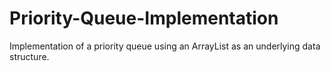 # Priority-Queue-Implementation
Implementation of a priority queue using an ArrayList as an underlying data structure.
